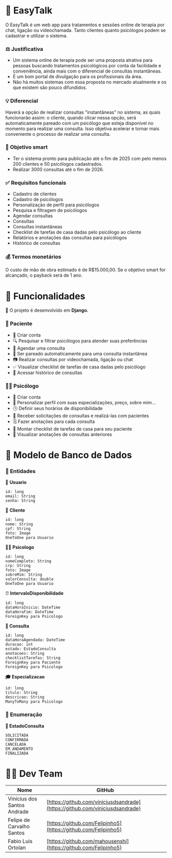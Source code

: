 # 🧠 EasyTalk

O EasyTalk é um web app para tratamentos e sessões online de terapia por chat, ligação ou videochamada. Tanto clientes quanto psicólogos podem se cadastrar e utilizar o sistema.

### ⚖️ Justificativa
- Um sistema online de terapia pode ser uma proposta atrativa para pessoas buscando tratamentos psicológicos por conta da facilidade e conveniência, ainda mais com o diferencial de consultas instantâneas.
- É um bom portal de divulgação para os profissionais da área.
- Não há muitos sistemas com essa proposta no mercado atualmente e os que existem são pouco difundidos.

### 💡 **Diferencial**
Haverá a opção de realizar consultas "instantâneas" no sistema, as quais funcionarão assim: o cliente, quando clicar nessa opção, será automaticamente pareado com um psicólogo que esteja disponível no momento para realizar uma consulta. Isso objetiva acelerar e tornar mais conveniente o processo de realizar uma consulta.

### 🎯 Objetivo smart
- Ter o sistema pronto para publicação até o fim de 2025 com pelo menos 200 clientes e 50 psicólogos cadastrados.
- Realizar 3000 consultas até o fim de 2026.

### ✅ Requisitos funcionais
- Cadastro de clientes
- Cadastro de psicólogos
- Personalização de perfil para psicólogos
- Pesquisa e filtragem de psicólogos
- Agendar consultas
- Consultas
- Consultas instantâneas
- Checklist de tarefas de casa dadas pelo psicólogo ao cliente
- Relatórios e anotações das consultas para psicólogos
- Histórico de consultas

### 💰 Termos monetários
O custo de mão de obra estimado é de R$15.000,00.
Se o objetivo smart for alcançado, o payback será de 1 ano.


# 🚀 Funcionalidades

🐍 O projeto é desenvolvido em **Django.**

### 👤 Paciente
- 📝 Criar conta
- 🔍 Pesquisar e filtrar psicólogos para atender suas preferências
- 📅 Agendar uma consulta
- 🎯 Ser pareado automaticamente para uma consulta instantânea
- 📷 Realizar consultas por videochamada, ligação ou chat
- ✅ Visualizar checklist de tarefas de casa dadas pelo psicólogo
- 📖 Acessar histórico de consultas

### 👨‍⚕️ Psicólogo
- 📝 Criar conta
- 🎨 Personalizar perfil com suas especializações, preço, sobre mim...
- 🕒 Definir seus horários de disponibilidade
- 💬 Receber solicitações de consultas e realizá-las com pacientes
- 🗒️ Fazer anotações para cada consulta
- 🧾 Montar checklist de tarefas de casa para seu paciente
- 🔎 Visualizar anotações de consultas anteriores


# 🧩 Modelo de Banco de Dados

### 🧾 Entidades

📌 **Usuario**
```
id: long
email: String
senha: String
```

👤 **Cliente**
```
id: long
nome: String
cpf: String
foto: Image
OneToOne para Usuario
```

👨‍⚕️ **Psicologo**
```
id: long
nomeCompleto: String
crp: String
foto: Image
sobreMim: String
valorConsulta: double
OneToOne para Usuario
```

⏰ **IntervaloDisponibilidade**
```
id: long
dataHoraInicio: DateTime
dataHoraFim: DateTime
ForeignKey para Psicologo
```

**📅 Consulta**
```
id: long
dataHoraAgendada: DateTime
duracao: int
estado: EstadoConsulta
anotacoes: String
checklistTarefas: String
ForeignKey para Paciente
ForeignKey para Psicologo
```

**🎓 Especializacao**
```
id: long
titulo: String
descricao: String
ManyToMany para Psicologo
```

### 🔢 Enumeração

**📅 EstadoConsulta**
```
SOLICITADA
CONFIRMADA
CANCELADA
EM_ANDAMENTO
FINALIZADA
```

# 👨‍💻 Dev Team
| Nome | GitHub |
| --- | --- |
| Vinícius dos Santos Andrade | [https://github.com/viniciusdsandrade](https://github.com/viniciusdsandrade) |
| Felipe de Carvalho Santos | [https://github.com/Felipinho5](https://github.com/Felipinho5) |
| Fabio Luis Ortolan | [https://github.com/mahousenshi](https://github.com/Felipinho5) |
